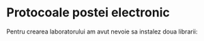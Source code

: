 # Protocoale postei electronic
Pentru crearea laboratorului am avut nevoie sa instalez doua librarii:


